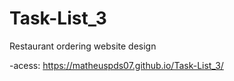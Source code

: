 # Task-List_3
Restaurant ordering website design

-acess: https://matheuspds07.github.io/Task-List_3/
